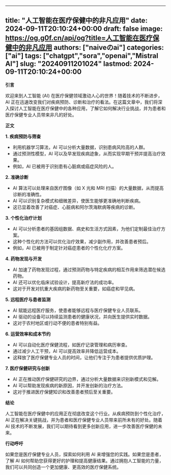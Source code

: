 
---
title: "人工智能在医疗保健中的非凡应用"
date: 2024-09-11T20:10:24+00:00
draft: false
image: https://og.g0f.cn/api/og?title=人工智能在医疗保健中的非凡应用
authors: ["naiveのai"]
categories: ["ai"]
tags: ["chatgpt","sora","openai","Mistral AI"]
slug: "20240911201024"
lastmod: 2024-09-11T20:10:24+00:00
---
**引言**

欢迎来到人工智能 (AI) 在医疗保健领域激动人心的世界！随着技术的不断进步，AI 正在迅速改变我们对疾病预防、诊断和治疗的看法。在这篇文章中，我们将深入探讨人工智能在医疗保健中的各种应用，了解它如何解决行业挑战，并为患者和医疗保健专业人员带来非凡的好处。

**正文**

**1. 疾病预防与筛查**

* 利用机器学习算法，AI 可以分析大量数据，识别患病风险高的人群。
* 通过预测性模型，AI 可以及早发现疾病迹象，从而实现早期干预并提高治疗效果。
* 例如，AI 已被用于识别患有心脏病或癌症风险的人。

**2. 准确诊断**

* AI 算法可以处理来自医疗图像（如 X 光和 MRI 扫描）的大量数据，从而提高诊断的准确性。
* AI 可以识别复杂模式和细微差异，使医生能够更准确地判断疾病。
* 这已显着改善了对癌症、心脏病和阿尔茨海默病等疾病的诊断。

**3. 个性化治疗计划**

* AI 可以分析患者的基因组数据、病史和生活方式因素，为他们定制最佳治疗方案。
* 这种个性化的方法可以优化治疗效果，减少副作用，并改善患者预后。
* 例如，AI 已被用于制定针对癌症患者的个性化化疗方案。

**4. 药物发现与开发**

* AI 加速了药物发现过程，通过预测药物与特定疾病的相互作用来筛选潜在候选药物。
* AI 还可以优化临床试验设计，提高新疗法的成功率。
* 这对于开发对抗重大疾病的新药物至关重要，如癌症和罕见病。

**5. 远程医疗与患者监测**

* AI 赋能远程医疗服务，使患者能够远程与医疗保健专业人员联系。
* AI 驱动的设备可以持续监测患者的健康状况，并向医生提供实时数据。
* 这对于农村地区或行动不便的患者特别有益。

**6. 运营效率和成本节约**

* AI 可以自动化医疗保健流程，如医疗记录管理和病历审查。
* 通过减少人工干预，AI 可以提高效率并降低运营成本。
* 这释放了医疗保健专业人员的时间，让他们专注于为患者提供优质护理。

**7. 医疗保健研究与创新**

* AI 正在推动医疗保健研究的边界，通过分析大量数据来识别新模式和见解。
* AI 可以帮助发现疾病的新原因，并开发创新的治疗方法。
* 这对于推进医疗保健知识和改善患者预后至关重要。

**结论**

人工智能在医疗保健中的应用正在彻底改变这个行业。从疾病预防到个性化治疗，AI 正在解决关键挑战，并为患者和医疗保健专业人员带来前所未有的好处。随着 AI 技术的不断发展，我们可以期待看到更多创新应用，进一步改善医疗保健的未来。

**行动呼吁**

如果您是医疗保健专业人员，探索如何利用 AI 来增强您的实践。如果您是患者，了解 AI 如何帮助您获得更好的护理和提高健康结果。通过拥抱人工智能的力量，我们可以共同创造一个更加健康、更高效的医疗保健系统。